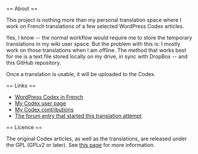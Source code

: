 == About ==

This project is nothing more than my personal translation space where I work on French translations of a few selected WordPress Codex articles.

Yes, I know -- the normal workflow would require me to store the temporary translations in my wiki user space. But the problem with this is: I mostly work on those translations when I am offline. The method that works best for me is a text file stored locally on my drive, in sync with DropBox -- and this GitHub repository.

Once a translation is usable, it will be uploaded to the Codex.

== Links ==

* [WordPress Codex in French](http://codex.wordpress.org/fr:Accueil)
* [My Codex user page](http://codex.wordpress.org/User:Tar.gz)
* [My Codex contributions](http://codex.wordpress.org/Special:Contributions/Tar.gz)
* [The forum entry that started this translation attempt](http://www.wordpress-fr.net/support/viewtopic.php?pid=378677) 

== Licence ==

The original Codex articles, as well as the translations, are released under the GPL (GPLv2 or later). See [this page](http://wordpress.org/about/license/) for more information.